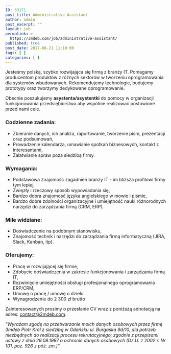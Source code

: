 ```yaml
---
ID: 63171
post_title: Administrative Assistant
author: admin
post_excerpt: ""
layout: job
permalink: >
  https://3mdeb.com/job/administrative-assistant/
published: true
post_date: 2017-08-21 11:10:00
tags: [ ]
categories: [ ]
---
```

Jesteśmy polską, szybko rozwijająca się firmą z branży IT. Pomagamy producentom produktów z różnych sektorów w tworzeniu oprogramowania dla systemów wbudowanych. Rekomendujemy technologie, budujemy prototypy oraz tworzymy dedykowane oprogramowanie. 
 
Obecnie poszukujemy **asystenta/asystentki** do pomocy w organizacji funkcjonowania przedsiębiorstwa aby wspólnie realizować postawione przed nami cele.

### Codzienne zadania: 
* Zbieranie danych, ich analiza, raportowanie, tworzenie pism, prezentacji oraz podsumowań,
* Prowadzenie kalendarza, umawianie spotkań biznesowych, kontakt z interesantami,
* Załatwianie spraw poza siedzibą firmy.

### Wymagania:
* Podstawowa znajomość zagadnień branży IT - im bliższa profilowi firmy tym lepiej,
* Zwięzły i rzeczowy sposób wypowiadania się,
* Bardzo dobra znajomość języka angielskiego w mowie i piśmie,
* Bardzo dobre zdolności organizacyjne i umiejętność nauki różnorodnych narzędzi do zarządzania firmą (CRM, ERP).

### Mile widziane:
* Doświadczenie na podobnym stanowisku,
* Znajomość technik i narzędzi do zarządzania firmą informatyczną (JIRA, Slack, Kanban, itp).

### Oferujemy:
* Pracę w rozwijającej się firmie,
* Zdobycie doświadczenia w zakresie funkcjonowania i zarządzania firmą IT,
* Rozwinięcie umiejętności obsługi profesjonalnego oprogramowania ERP/CRM,
* Umowę o pracę / umowę o dzieło
* Wynagrodzenie do 2 300 zł brutto

Zainteresowanych prosimy o przesłanie CV wraz z poniższą adnotacją na adres: [contact@3mdeb.com](mailto:contact@3mdeb.com).

*"Wyrażam zgodę na przetwarzanie moich danych osobowych przez firmę 3mdeb Piotr Król z siedzibą w Gdańsku ul. Burgaska 9d/10, dla potrzeb niezbędnych do realizacji procesu rekrutacyjnego; zgodnie z przepisami ustawy z dnia 29.08.1997 o ochronie danych osobowych (Dz.U. z 2002 r. Nr 101, poz. 926 z póź. zm.)"*